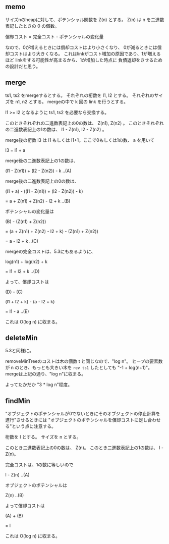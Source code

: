 ## memo

サイズnのheapに対して、ポテンシャル関数を Z(n) とする。
Z(n) は n を二進数表記したときの 0 の個数。

  償却コスト = 完全コスト - ポテンシャルの変化量

なので、0が増えるときには償却コストはより小さくなり、
0が減るときには償却コストはより大きくなる。
これはlinkがコスト増加の原因であり、1が増えるほど
linkをする可能性が高まるから、1が増加した時点に
負債返却をさせるための設計だと思う。


## merge

ts1, ts2 をmergeするとする。
それぞれの桁数を l1, l2 とする。
それぞれのサイズを n1, n2 とする。
mergeの中で k 回の link を行うとする。

l1 >= l2 となるように ts1, ts2 を必要なら交換する。

このときそれぞれの二進数表記上の0の数は、 Z(n1), Z(n2) 。
このときそれぞれの二進数表記上の1の数は、 l1 - Z(n1), l2 - Z(n2) 。

merge後の桁数 l3 は l1 もしくは l1+1。ここで0もしくは1の数、 a を用いて

  l3 = l1 + a

merge後の二進数表記上の1の数は、

  (l1 - Z(n1)) + (l2 - Z(n2)) - k  ..(A)

merge後の二進数表記上の0の数は、

  (l1 + a) - ((l1 - Z(n1)) + (l2 - Z(n2)) - k)

  = a + Z(n1) + Z(n2) - l2 + k ..(B)

ポテンシャルの変化量は

  (B) - (Z(n1) + Z(n2))

  = (a + Z(n1) + Z(n2) - l2 + k) - (Z(n1) + Z(n2))

  = a - l2 + k  ..(C)

mergeの完全コストは、5.3にもあるように、

  log(n1) + log(n2) + k

  = l1 + l2 + k  ..(D)

よって、償却コストは

  (D) - (C)

  (l1 + l2 + k) - (a - l2 + k)

  = l1 - a  ..(E)

これは O(log n) に収まる。


## deleteMin

5.3と同様に。

removeMinTreeのコストは木の個数 t と同じなので、"log n"。
ヒープの要素数が n のとき、もっとも大きい木を `rev ts1` したとしても "-1 + log(n+1)"。
mergeは上記の通り、"log n"に収まる。

よってたかだか "3 * log n"程度。


## findMin

"オブジェクトのポテンシャルが0でないときにそのオブジェクトの停止計算を進行"させるときには
"オブジェクトのポテンシャルを償却コストに足し合わせる"という点に注意する。

桁数を l とする。
サイズを n とする。

このとき二進数表記上の0の数は、 Z(n)。
このとき二進数表記上の1の数は、 l - Z(n)。

完全コストは、1の数に等しいので

  l - Z(n)  ..(A)

オブジェクトのポテンシャルは

  Z(n)  ..(B)

よって償却コストは

  (A) + (B)

  = l

これは O(log n) に収まる。
